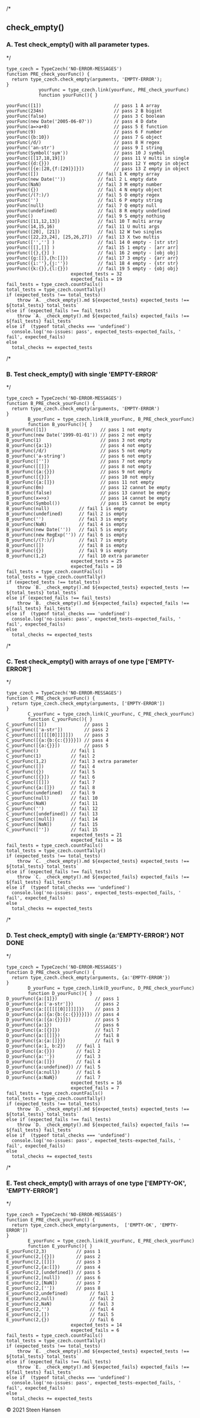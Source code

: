 
/*
## check_empty()

### A. Test check_empty() with all parameter types.
*/

    type_czech = TypeCzech('NO-ERROR-MESSAGES')
    function PRE_check_yourFunc() {
      return type_czech.check_empty(arguments, 'EMPTY-ERROR');
    }
                yourFunc = type_czech.link(yourFunc, PRE_check_yourFunc) 
                function yourFunc(){ }

    yourFunc([1])                           // pass 1 A array
    yourFunc(234n)                          // pass 2 B bigint
    yourFunc(false)                         // pass 3 C boolean
    yourFunc(new Date('2005-06-07'))        // pass 4 D date
    yourFunc(a=>a+8)                        // pass 5 E function
    yourFunc(9)                             // pass 6 F number
    yourFunc({b:10})                        // pass 7 G object
    yourFunc(/d/)                           // pass 8 H regex
    yourFunc('an-str')                      // pass 9 I string
    yourFunc(Symbol('sym'))                 // pass 10 J symbol
    yourFunc([[17,18,19]])                  // pass 11 V multi in single
    yourFunc({d:{}})                        // pass 12 Y empty in object
    yourFunc([{e:[28,{f:[29]}]}])           // pass 13 Z empty in object
    yourFunc([])                      // fail 1 K empty array
    yourFunc(new Date(''))            // fail 2 L empty date
    yourFunc(NaN)                     // fail 3 M empty number
    yourFunc({})                      // fail 4 N empty object
    yourFunc(/(?:)/)                  // fail 5 O empty regex
    yourFunc('')                      // fail 6 P empty string
    yourFunc(null)                    // fail 7 Q empty null
    yourFunc(undefined)               // fail 8 R empty undefined
    yourFunc()                        // fail 9 S empty nothing
    yourFunc([11,12,13])              // fail 10 T multi array
    yourFunc(14,15,16)                // fail 11 U multi args
    yourFunc([20], [21])              // fail 12 W two singles
    yourFunc([22,23,24], [25,26,27])  // fail 13 X two multis
    yourFunc(['',''] )                // fail 14 0 empty - [str str]
    yourFunc([[],[]] )                // fail 15 1 empty - [arr arr]
    yourFunc([{},{}] )                // fail 16 2 empty - [obj obj]
    yourFunc({g:[]},{h:[]})           // fail 17 3 empty - {arr arr}
    yourFunc({i:''},{j:''})           // fail 18 4 empty - {str str}
    yourFunc({k:{}},{l:{}})           // fail 19 5 empty - {obj obj}
                            expected_tests = 32
                            expected_fails = 19
    fail_tests = type_czech.countFails()
    total_tests = type_czech.countTally()
    if (expected_tests !== total_tests) 
        throw `A. _check_empty().md ${expected_tests} expected_tests !== ${total_tests} total_tests`
    else if (expected_fails !== fail_tests) 
        throw `A. _check_empty().md ${expected_fails} expected_fails !== ${fail_tests} fail_tests`
    else if  (typeof total_checks === 'undefined')
      console.log('no-issues: pass', expected_tests-expected_fails, ' fail', expected_fails)
    else
      total_checks += expected_tests



/*
### B. Test check_empty() with single 'EMPTY-ERROR'
*/

    type_czech = TypeCzech('NO-ERROR-MESSAGES')
    function B_PRE_check_yourFunc() {
      return type_czech.check_empty(arguments, 'EMPTY-ERROR')
    }
            B_yourFunc = type_czech.link(B_yourFunc, B_PRE_check_yourFunc) 
            function B_yourFunc(){ }  
    B_yourFunc([1])                    // pass 1 not empty
    B_yourFunc(new Date('1999-01-01')) // pass 2 not empty
    B_yourFunc(1)                      // pass 3 not empty
    B_yourFunc({a:1})                  // pass 4 not empty
    B_yourFunc(/d/)                    // pass 5 not empty
    B_yourFunc('a-string')             // pass 6 not empty
    B_yourFunc([''])                   // pass 7 not empty
    B_yourFunc([[]])                   // pass 8 not empty
    B_yourFunc({a:{}})                 // pass 9 not empty
    B_yourFunc([{}])                   // pass 10 not empty
    B_yourFunc({a:[]})                 // pass 11 not empty
    B_yourFunc(0n)                     // pass 12 cannot be empty
    B_yourFunc(false)                  // pass 13 cannot be empty
    B_yourFunc(x=>x)                   // pass 14 cannot be empty
    B_yourFunc(Symbol())               // pass 15 cannot be empty
    B_yourFunc(null)           // fail 1 is empty
    B_yourFunc(undefined)      // fail 2 is empty
    B_yourFunc('')             // fail 3 is empty
    B_yourFunc(NaN)            // fail 4 is empty
    B_yourFunc(new Date(''))   // fail 5 is empty
    B_yourFunc(new RegExp('')) // fail 6 is empty
    B_yourFunc(/(?:)/)         // fail 7 is empty
    B_yourFunc([])             // fail 8 is empty
    B_yourFunc({})             // fail 9 is empty
    B_yourFunc(1,2)            // fail 10 extra parameter 
                            expected_tests = 25
                            expected_fails = 10
    fail_tests = type_czech.countFails()
    total_tests = type_czech.countTally()
    if (expected_tests !== total_tests) 
        throw `B. _check_empty().md ${expected_tests} expected_tests !== ${total_tests} total_tests`
    else if (expected_fails !== fail_tests) 
        throw `B. _check_empty().md ${expected_fails} expected_fails !== ${fail_tests} fail_tests`
    else if  (typeof total_checks === 'undefined')
      console.log('no-issues: pass', expected_tests-expected_fails, ' fail', expected_fails)
    else
      total_checks += expected_tests



/*
### C. Test check_empty() with arrays of one type ['EMPTY-ERROR']
*/

    type_czech = TypeCzech('NO-ERROR-MESSAGES')
    function C_PRE_check_yourFunc() {
      return type_czech.check_empty(arguments, ['EMPTY-ERROR'])
    }
            C_yourFunc = type_czech.link(C_yourFunc, C_PRE_check_yourFunc) 
            function C_yourFunc(){ }
    C_yourFunc([1])              // pass 1
    C_yourFunc(['a-str'])        // pass 2
    C_yourFunc([[[[[[0]]]]]])    // pass 3
    C_yourFunc([{a:{b:{c:{}}}}]) // pass 4
    C_yourFunc([{a:{}}])         // pass 5
    C_yourFunc()            // fail 1
    C_yourFunc(1)           // fail 2
    C_yourFunc(1,2)         // fail 3 extra parameter
    C_yourFunc([])          // fail 4
    C_yourFunc({})          // fail 5
    C_yourFunc([{}])        // fail 6
    C_yourFunc([[]])        // fail 7
    C_yourFunc({a:[]})      // fail 8
    C_yourFunc(undefined)   // fail 9
    C_yourFunc(null)        // fail 10
    C_yourFunc(NaN)         // fail 11
    C_yourFunc('')          // fail 12
    C_yourFunc([undefined]) // fail 13
    C_yourFunc([null])      // fail 14
    C_yourFunc([NaN])       // fail 15
    C_yourFunc([''])        // fail 15
                            expected_tests = 21
                            expected_fails = 16
    fail_tests = type_czech.countFails()
    total_tests = type_czech.countTally()
    if (expected_tests !== total_tests) 
        throw `C. _check_empty().md ${expected_tests} expected_tests !== ${total_tests} total_tests`
    else if (expected_fails !== fail_tests) 
        throw `C. _check_empty().md ${expected_fails} expected_fails !== ${fail_tests} fail_tests`
    else if  (typeof total_checks === 'undefined')
      console.log('no-issues: pass', expected_tests-expected_fails, ' fail', expected_fails)
    else
      total_checks += expected_tests

















/*
### D. Test check_empty() with single {a:'EMPTY-ERROR'}   NOT DONE
*/

    type_czech = TypeCzech('NO-ERROR-MESSAGES')
    function D_PRE_check_yourFunc() {
      return type_czech.check_empty(arguments, {a:'EMPTY-ERROR'})
    }
            D_yourFunc = type_czech.link(D_yourFunc, D_PRE_check_yourFunc) 
            function D_yourFunc(){ }
    D_yourFunc({a:[1]})              // pass 1
    D_yourFunc({a:['a-str']})        // pass 2
    D_yourFunc({a:[[[[[[0]]]]]]})    // pass 3
    D_yourFunc({a:[{a:{b:{c:{}}}}]}) // pass 4
    D_yourFunc({a:[{a:{}}]})         // pass 5
    D_yourFunc({a:1})                // pass 6
    D_yourFunc({a:[{}]})             // fail 7
    D_yourFunc({a:[[]]})             // fail 8
    D_yourFunc({a:{a:[]}})           // fail 9
    D_yourFunc({a:1, b:2})    // fail 1 
    D_yourFunc({a:{}})        // fail 2
    D_yourFunc({a:''})        // fail 3
    D_yourFunc({a:[]})        // fail 4
    D_yourFunc({a:undefined}) // fail 5
    D_yourFunc({a:null})      // fail 6
    D_yourFunc({a:NaN})       // fail 7
                            expected_tests = 16
                            expected_fails = 7
    fail_tests = type_czech.countFails()
    total_tests = type_czech.countTally()
    if (expected_tests !== total_tests) 
        throw `D. _check_empty().md ${expected_tests} expected_tests !== ${total_tests} total_tests`
    else if (expected_fails !== fail_tests) 
        throw `D. _check_empty().md ${expected_fails} expected_fails !== ${fail_tests} fail_tests`
    else if  (typeof total_checks === 'undefined')
      console.log('no-issues: pass', expected_tests-expected_fails, ' fail', expected_fails)
    else
      total_checks += expected_tests




/*
### E. Test check_empty() with arrays of one type ['EMPTY-OK', 'EMPTY-ERROR']
*/

    type_czech = TypeCzech('NO-ERROR-MESSAGES')
    function E_PRE_check_yourFunc() {
      return type_czech.check_empty(arguments,  ['EMPTY-OK', 'EMPTY-ERROR'])
    }
            E_yourFunc = type_czech.link(E_yourFunc, E_PRE_check_yourFunc) 
            function E_yourFunc(){ }
    E_yourFunc(2,3)           // pass 1
    E_yourFunc(2,[{}])        // pass 2
    E_yourFunc(2,[[]])        // pass 3
    E_yourFunc(2,{a:[]})      // pass 4
    E_yourFunc(2,[undefined]) // pass 5
    E_yourFunc(2,[null])      // pass 6
    E_yourFunc(2,[NaN])       // pass 7
    E_yourFunc(2,[''])        // pass 8
    E_yourFunc(2,undefined)        // fail 1
    E_yourFunc(2,null)             // fail 2
    E_yourFunc(2,NaN)              // fail 3
    E_yourFunc(2,'')               // fail 4
    E_yourFunc(2,[])               // fail 5
    E_yourFunc(2,{})               // fail 6
                            expected_tests = 14
                            expected_fails = 6
    fail_tests = type_czech.countFails()
    total_tests = type_czech.countTally()
    if (expected_tests !== total_tests) 
        throw `E. _check_empty().md ${expected_tests} expected_tests !== ${total_tests} total_tests`
    else if (expected_fails !== fail_tests) 
        throw `E. _check_empty().md ${expected_fails} expected_fails !== ${fail_tests} fail_tests`
    else if  (typeof total_checks === 'undefined')
      console.log('no-issues: pass', expected_tests-expected_fails, ' fail', expected_fails)
    else
      total_checks += expected_tests

&copy; 2021 Steen Hansen      
